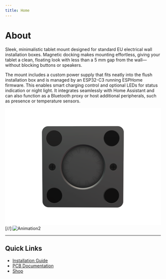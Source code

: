 ```yaml
---
title: Home
---
```


# About

Sleek, minimalistic tablet mount designed for standard EU electrical wall installation boxes. Magnetic docking makes mounting effortless, giving your tablet a clean, floating look with less than a 5 mm gap from the wall—without blocking buttons or speakers.

The mount includes a custom power supply that fits neatly into the flush installation box and is managed by an ESP32-C3 running ESPHome firmware. This enables smart charging control and optional LEDs for status indication or night light. It integrates seamlessly with Home Assistant and can also function as a Bluetooth proxy or host additional peripherals, such as presence or temperature sensors.

![Plate Front](images/pic_1.png)
[//]:![Animation2](images/mtm_animation_2.gif)

---

## Quick Links
- [Installation Guide](installation.md) 
- [PCB Documentation](pcb.md)
- [Shop](shop.md)

